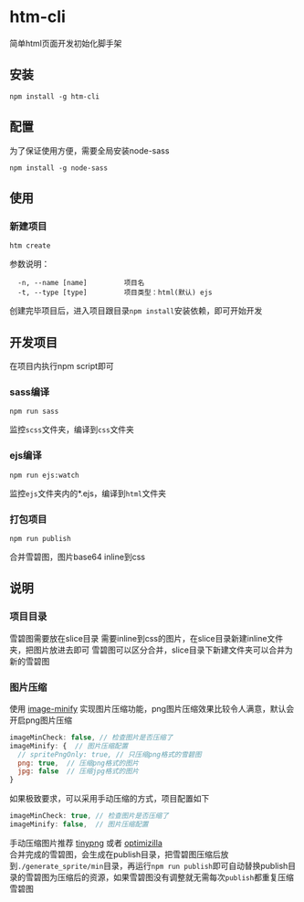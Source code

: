 # htm-cli

简单html页面开发初始化脚手架

## 安装

```shell
npm install -g htm-cli
```

## 配置

为了保证使用方便，需要全局安装node-sass
```shell
npm install -g node-sass
```

## 使用

### 新建项目

```shell
htm create
```

参数说明：
```shell
  -n, --name [name]         项目名
  -t, --type [type]         项目类型：html(默认) ejs
```

创建完毕项目后，进入项目跟目录`npm install`安装依赖，即可开始开发

## 开发项目

在项目内执行npm script即可

### sass编译

```shell
npm run sass
```
监控`scss`文件夹，编译到`css`文件夹

### ejs编译

```shell
npm run ejs:watch
```
监控`ejs`文件夹内的*.ejs，编译到`html`文件夹

### 打包项目

```shell
npm run publish
```
合并雪碧图，图片base64 inline到css

## 说明

### 项目目录
雪碧图需要放在slice目录
需要inline到css的图片，在slice目录新建inline文件夹，把图片放进去即可
雪碧图可以区分合并，slice目录下新建文件夹可以合并为新的雪碧图

### 图片压缩
使用 [image-minify] 实现图片压缩功能，png图片压缩效果比较令人满意，默认会开启png图片压缩
```javascript
imageMinCheck: false, // 检查图片是否压缩了
imageMinify: {  // 图片压缩配置
  // spritePngOnly: true, // 只压缩png格式的雪碧图
  png: true,  // 压缩png格式的图片
  jpg: false  // 压缩jpg格式的图片
}
```

如果极致要求，可以采用手动压缩的方式，项目配置如下
```javascript
imageMinCheck: true, // 检查图片是否压缩了
imageMinify: false,  // 图片压缩配置
```
手动压缩图片推荐 [tinypng] 或者 [optimizilla]   
合并完成的雪碧图，会生成在publish目录，把雪碧图压缩后放到`./generate_sprite/min`目录，再运行`npm run publish`即可自动替换publish目录的雪碧图为压缩后的资源，如果雪碧图没有调整就无需每次`publish`都重复压缩雪碧图  


[image-minify]: https://github.com/perfey/image-minify
[tinypng]: https://tinypng.com/
[optimizilla]: http://optimizilla.com/zh/
